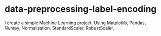 # data-preprocessing-label-encoding
I create a simple  Machine Learning project. Using Matplotlib, Pandas, Numpy, Normalization, StandardScaler, RobustScaler, 
